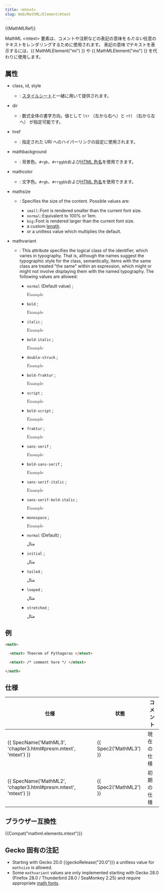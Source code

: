 ```yaml
---
title: <mtext>
slug: Web/MathML/Element/mtext
---
```


{{MathMLRef}}

MathML \<mtext> 要素は、コメントや注釈などの表記の意味を*もたない*任意のテキストをレンダリングするために使用されます。
表記の意味*で*テキストを表示するには、{{ MathMLElement("mi") }} や {{ MathMLElement("mo") }} を代わりに使用します。

## 属性

- class, id, style
  - : [スタイルシート](/ja/docs/CSS)と一緒に用いて提供されます。
- dir
  - : 数式全体の書字方向。値として `ltr` （左から右へ）と `rtl` （右から左へ） が指定可能です。
- href
  - : 指定された URI へのハイパーリンクの設定に使用されます。
- mathbackground
  - : 背景色。`#rgb`、`#rrggbb`および[HTML 色名](/ja/docs/CSS/color_value#Color_Keywords)を使用できます。
- mathcolor
  - : 文字色。`#rgb`、`#rrggbb`および[HTML 色名](/ja/docs/CSS/color_value#Color_Keywords)を使用できます。
- mathsize

  - : Specifies the size of the content. Possible values are:

    - `small:`Font is rendered smaller than the current font size.
    - `normal:`Equivalent to 100% or 1em.
    - `big:`Font is rendered larger than the current font size.
    - a custom [length](/ja/docs/MathML/Attributes/Values#Lengths).
    - or a unitless value which multiplies the default.

- mathvariant

  - : This attribute specifies the logical class of the identifier, which varies in typography. That is, although the names suggest the typographic style for the class, semantically, items with the same class are treated "the same" within an expression, which might or might not involve displaying them with the named typography. The following values are allowed:

    - `normal` (Default value) ;&#x20;

      <math><mtext mathvariant="normal">Example</mtext></math>

    - `bold` ;&#x20;

      <math><mtext mathvariant="bold">Example</mtext></math>

    - `italic` ;&#x20;

      <math><mtext mathvariant="italic">Example</mtext></math>

    - `bold-italic` ;&#x20;

      <math><mtext mathvariant="bold-italic">Example</mtext></math>

    <!---->

    - `double-struck` ;&#x20;

      <math><mtext mathvariant="double-struck">Example</mtext></math>

    - `bold-fraktur` ;&#x20;

      <math><mtext mathvariant="bold-fraktur">Example</mtext></math>

    - `script` ;&#x20;

      <math><mtext mathvariant="script">Example</mtext></math>

    - `bold-script` ;&#x20;

      <math><mtext mathvariant="bold-script">Example</mtext></math>

    - `fraktur` ;&#x20;

      <math><mtext mathvariant="fraktur">Example</mtext></math>

    <!---->

    - `sans-serif` ;&#x20;

      <math><mtext mathvariant="sans-serif">Example</mtext></math>

    - `bold-sans-serif` ;&#x20;

      <math><mtext mathvariant="bold-sans-serif">Example</mtext></math>

    - `sans-serif-italic` ;&#x20;

      <math><mtext mathvariant="sans-serif-italic">Example</mtext></math>

    - `sans-serif-bold-italic` ;&#x20;

      <math><mtext mathvariant="sans-serif-bold-italic">Example</mtext></math>

    - `monospace` ;&#x20;

      <math><mtext mathvariant="monospace">Example</mtext></math>

    <!---->

    - `normal` (Default) ;&#x20;

      <math><mtext>مثال</mtext></math>

    - `initial` ;&#x20;

      <math><mtext mathvariant="initial">مثال</mtext></math>

    - `tailed` ;&#x20;

      <math><mtext mathvariant="tailed">مثال</mtext></math>

    - `looped` ;&#x20;

      <math><mtext mathvariant="looped">مثال</mtext></math>

    - `stretched` ;&#x20;

      <math><mtext mathvariant="stretched">مثال</mtext></math>

## 例

```html
<math>

  <mtext> Theorem of Pythagoras </mtext>

  <mtext> /* comment here */ </mtext>

</math>
```

## 仕様

| 仕様                                                                                 | 状態                         | コメント   |
| ------------------------------------------------------------------------------------ | ---------------------------- | ---------- |
| {{ SpecName('MathML3', 'chapter3.html#presm.mtext', 'mtext') }} | {{ Spec2('MathML3') }} | 現在の仕様 |
| {{ SpecName('MathML2', 'chapter3.html#presm.mtext', 'mtext') }} | {{ Spec2('MathML2') }} | 初期の仕様 |

## ブラウザー互換性

{{Compat("mathml.elements.mtext")}}

## Gecko 固有の注記

- Starting with Gecko 20.0 {{geckoRelease("20.0")}} a unitless value for `mathsize` is allowed.
- Some `mathvariant` values are only implemented starting with Gecko 28.0 (Firefox 28.0 / Thunderbird 28.0 / SeaMonkey 2.25) and require appropriate [math fonts](/ja/docs/Mozilla/MathML_Project/Fonts).
